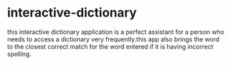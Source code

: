 # interactive-dictionary
this interactive dictionary application is a perfect assistant for a person who needs to access a dictionary very frequently.this app also brings the word to the closest correct match for the word entered if it is having incorrect spelling.
